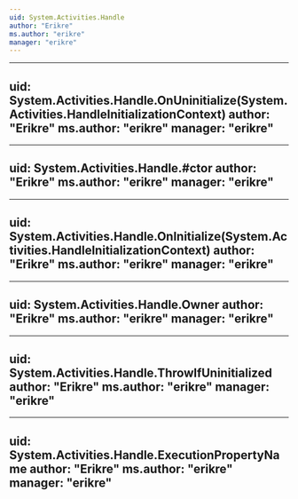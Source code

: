 ```yaml
---
uid: System.Activities.Handle
author: "Erikre"
ms.author: "erikre"
manager: "erikre"
---
```


---
uid: System.Activities.Handle.OnUninitialize(System.Activities.HandleInitializationContext)
author: "Erikre"
ms.author: "erikre"
manager: "erikre"
---

---
uid: System.Activities.Handle.#ctor
author: "Erikre"
ms.author: "erikre"
manager: "erikre"
---

---
uid: System.Activities.Handle.OnInitialize(System.Activities.HandleInitializationContext)
author: "Erikre"
ms.author: "erikre"
manager: "erikre"
---

---
uid: System.Activities.Handle.Owner
author: "Erikre"
ms.author: "erikre"
manager: "erikre"
---

---
uid: System.Activities.Handle.ThrowIfUninitialized
author: "Erikre"
ms.author: "erikre"
manager: "erikre"
---

---
uid: System.Activities.Handle.ExecutionPropertyName
author: "Erikre"
ms.author: "erikre"
manager: "erikre"
---
